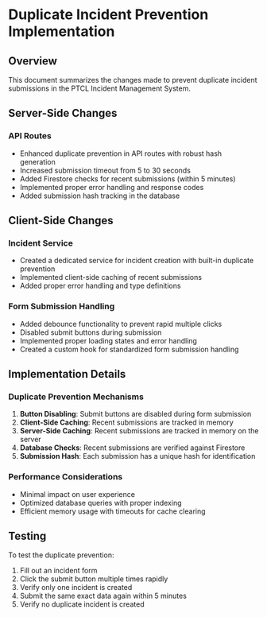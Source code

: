 # Duplicate Incident Prevention Implementation

## Overview
This document summarizes the changes made to prevent duplicate incident submissions in the PTCL Incident Management System.

## Server-Side Changes

### API Routes
- Enhanced duplicate prevention in API routes with robust hash generation
- Increased submission timeout from 5 to 30 seconds
- Added Firestore checks for recent submissions (within 5 minutes)
- Implemented proper error handling and response codes
- Added submission hash tracking in the database

## Client-Side Changes

### Incident Service
- Created a dedicated service for incident creation with built-in duplicate prevention
- Implemented client-side caching of recent submissions
- Added proper error handling and type definitions

### Form Submission Handling
- Added debounce functionality to prevent rapid multiple clicks
- Disabled submit buttons during submission
- Implemented proper loading states and error handling
- Created a custom hook for standardized form submission handling

## Implementation Details

### Duplicate Prevention Mechanisms
1. **Button Disabling**: Submit buttons are disabled during form submission
2. **Client-Side Caching**: Recent submissions are tracked in memory
3. **Server-Side Caching**: Recent submissions are tracked in memory on the server
4. **Database Checks**: Recent submissions are verified against Firestore
5. **Submission Hash**: Each submission has a unique hash for identification

### Performance Considerations
- Minimal impact on user experience
- Optimized database queries with proper indexing
- Efficient memory usage with timeouts for cache clearing

## Testing
To test the duplicate prevention:
1. Fill out an incident form
2. Click the submit button multiple times rapidly
3. Verify only one incident is created
4. Submit the same exact data again within 5 minutes
5. Verify no duplicate incident is created 